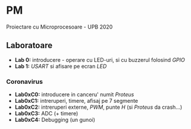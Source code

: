 # PM
Proiectare cu Microprocesoare - UPB 2020

## Laboratoare
- **Lab 0:** introducere - operare cu LED-uri, si cu buzzerul folosind *GPIO*
- **Lab 1:** _USART_ si afisare pe ecran _LED_

### Coronavirus
- **Lab0xC0:** introducere in canceru' numit _Proteus_
- **Lab0xC1:** intreruperi, timere, afisaj pe 7 segmente
- **Lab0xC2:** intreruperi externe, _PWM_, punte _H_ (si _Proteus_ da crash...)
- **Lab0xC3:** ADC (+ timere)
- **Lab0xC4:** Debugging (un gunoi)

